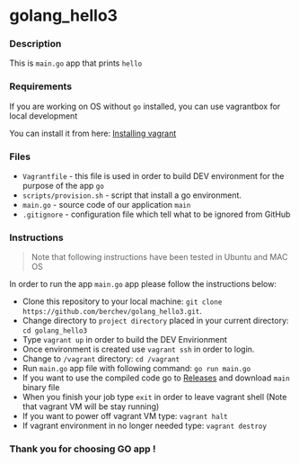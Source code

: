 # golang_hello3

### Description 

This is `main.go` app that prints `hello`

### Requirements
If you are working on OS without `go` installed, you can use vagrantbox for local development

You can install it from here: [Installing vagrant](https://www.vagrantup.com/docs/installation/)

### Files
- `Vagrantfile` - this file is used in order to build DEV environment for the purpose of the app `go`
- `scripts/provision.sh` - script that install a go environment.
- `main.go` - source code of our application `main`
- `.gitignore` - configuration file which tell what to be ignored from GitHub

### Instructions
> Note that following instructions have been tested in Ubuntu and MAC OS

In order to run the app `main.go` app please follow the instructions below:

- Clone this repository to your local machine: `git clone https://github.com/berchev/golang_hello3.git`. 
- Change directory to `project directory` placed in your current directory: `cd golang_hello3`
- Type `vagrant up` in order to build the DEV Envirionment
- Once environment is created use `vagrant ssh` in order to login.
- Change to `/vagrant` directory: `cd /vagrant`
- Run `main.go` app file with following command: `go run main.go`
- If you want to use the compiled code go to [Releases](https://github.com/berchev/golang_hello3/releases) and download `main` binary file
- When you finish your job type `exit` in order to leave vagrant shell (Note that vagrant VM will be stay running)
- If you want to power off vagrant VM type: `vagrant halt`
- If vagrant environment in no longer needed type: `vagrant destroy`


### Thank you for choosing GO app !
